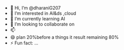 - 👋 Hi, I’m @dharaniG207
- 👀 I’m interested in AI&ds ,cloud
- 🌱 I’m currently learning AI
- 💞️ I’m looking to collaborate on 
- 📫 
- 😄 plan 20%before a things it result remaining 80%
- ⚡ Fun fact: ...

<!---
dharaniG207/dharaniG207 is a ✨ special ✨ repository because its `README.md` (this file) appears on your GitHub profile.
You can click the Preview link to take a look at your changes.
--->
